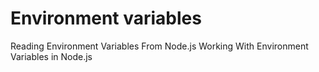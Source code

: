 # Environment variables

<BadgeLink colorScheme='yellow' badgeText='Read' href='https://www.geeksforgeeks.org/reading-environment-variables-from-node-js/'>Reading Environment Variables From Node.js</BadgeLink>
<BadgeLink colorScheme='yellow' badgeText='Read' href='https://www.twilio.com/blog/working-with-environment-variables-in-node-js-html'>Working With Environment Variables in Node.js
</BadgeLink>